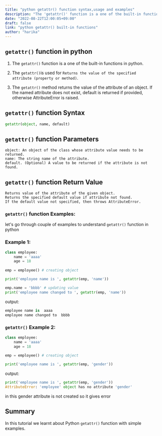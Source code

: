 ```yaml
---
title: "python getattr() function syntax,usage and examples"
description: "The 'getattr()' function is a one of the built-in functions in python"
date: "2022-08-22T12:00:05+09:00"
draft: false
link: "python getattr() built-in functions"
author: "harika"
---
```


## `getattr()` function in python

1. The `getattr()` function is a one of the built-in functions in python.
2. The `getattr()`is used for `Returns the value of the specified attribute (property or method)`.

3. The `getattr()` method returns the value of the attribute of an object. If the named attribute does not exist, default is returned if provided, otherwise AttributeError is raised.

## `getattr()` function Syntax

```python
getattr(object, name, default)
```
## `getattr()` function Parameters

    object: An object of the class whose attribute value needs to be returned.
    name: The string name of the attribute.
    default. (Optional) A value to be returned if the attribute is not found.

## `getattr()` function Return Value

    Returns value of the attribute of the given object.
    Returns the specified default value if attribute not found.
    If the default value not specified, then throws AttributeError.

### `getattr()` function Examples:

let's go through couple of examples to understand `getattr()` function in python

###  Example 1:

```python
class employee:
    name = 'aaaa'
    age = 18
    
emp = employee() # creating object

print('employee name is ', getattr(emp, 'name'))

emp.name = 'bbbb' # updating value
print('employee name changed to ', getattr(emp, 'name'))
```
output:

```python
employee name is  aaaa
employee name changed to  bbbb
```
###  `getattr()` Example 2:

```python
class employee:
    name = 'aaaa'
    age = 18
    
emp = employee() # creating object

print('employee name is ', getattr(emp, 'gender'))
```
output:

```python
print('employee name is ', getattr(emp, 'gender'))
AttributeError: 'employee' object has no attribute 'gender'
```
in this gender attribute is not created so it gives error

## Summary
In this tutorial we learnt about Python `getattr()` function with simple examples.